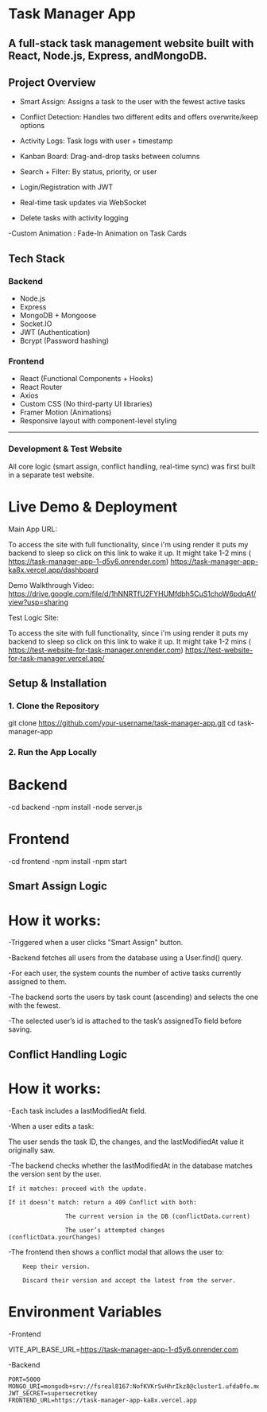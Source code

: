 # Task Manager App

## A full-stack task management website built with React, Node.js, Express, andMongoDB.

## Project Overview

- Smart Assign: Assigns a task to the user with the fewest active tasks

- Conflict Detection: Handles two different edits and offers overwrite/keep options

- Activity Logs: Task logs with user + timestamp

- Kanban Board: Drag-and-drop tasks between columns

- Search + Filter: By status, priority, or user

- Login/Registration with JWT

- Real-time task updates via WebSocket

- Delete tasks with activity logging

-Custom Animation : Fade-In Animation on Task Cards

## Tech Stack

### Backend

- Node.js
- Express
- MongoDB + Mongoose
- Socket.IO
- JWT (Authentication)
- Bcrypt (Password hashing)

### Frontend

- React (Functional Components + Hooks)
- React Router
- Axios
- Custom CSS (No third-party UI libraries)
- Framer Motion (Animations)
- Responsive layout with component-level styling

---

### Development & Test Website

All core logic (smart assign, conflict handling, real-time sync) was first built in a separate test website.

# Live Demo & Deployment

Main App URL:

To access the site with full functionality, since i'm using render it puts my backend to sleep so click on this link to wake it up. It might take 1-2 mins ( https://task-manager-app-1-d5y6.onrender.com)
https://task-manager-app-ka8x.vercel.app/dashboard

Demo Walkthrough Video: https://drive.google.com/file/d/1hNNRTfU2FYHUMfdbh5CuS1choW6pdqAf/view?usp=sharing

Test Logic Site:

To access the site with full functionality, since i'm using render it puts my backend to sleep so click on this link to wake it up. It might take 1-2 mins ( https://test-website-for-task-manager.onrender.com)
https://test-website-for-task-manager.vercel.app/

## Setup & Installation

### 1. Clone the Repository

git clone https://github.com/your-username/task-manager-app.git
cd task-manager-app

### 2. Run the App Locally

# Backend

-cd backend
-npm install
-node server.js

# Frontend

-cd frontend
-npm install
-npm start

## Smart Assign Logic

# How it works:

-Triggered when a user clicks "Smart Assign" button.

-Backend fetches all users from the database using a User.find() query.

-For each user, the system counts the number of active tasks currently assigned to them.

-The backend sorts the users by task count (ascending) and selects the one with the fewest.

-The selected user’s id is attached to the task’s assignedTo field before saving.

## Conflict Handling Logic

# How it works:

-Each task includes a lastModifiedAt field.

-When a user edits a task:

The user sends the task ID, the changes, and the lastModifiedAt value it originally saw.

-The backend checks whether the lastModifiedAt in the database matches the version sent by the user.

    If it matches: proceed with the update.

    If it doesn’t match: return a 409 Conflict with both:

                    The current version in the DB (conflictData.current)

                    The user’s attempted changes (conflictData.yourChanges)

-The frontend then shows a conflict modal that allows the user to:

        Keep their version.

        Discard their version and accept the latest from the server.

# Environment Variables

-Frontend

VITE_API_BASE_URL=https://task-manager-app-1-d5y6.onrender.com

-Backend

    PORT=5000
    MONGO_URI=mongodb+srv://fsreal8167:NofKVKrSvHhrIkz8@cluster1.ufda0fo.mongodb.net/
    JWT_SECRET=supersecretkey
    FRONTEND_URL=https://task-manager-app-ka8x.vercel.app
